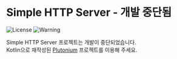 # Simple HTTP Server - 개발 중단됨

![License](https://img.shields.io/badge/license-MIT-blue.svg)
![Warning](https://img.shields.io/badge/Warning-Deprecated-red.svg)

Simple HTTP Server 프로젝트는 개발이 중단되었습니다.  
Kotlin으로 재작성된 [Plutonium](https://github.com/yottabyte090/plutonium) 프로젝트를 이용해 주세요.
